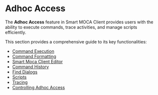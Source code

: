 # Adhoc Access

The **Adhoc Access** feature in Smart MOCA Client provides users with the ability to execute commands, trace activities, and manage scripts efficiently. 

This section provides a comprehensive guide to its key functionalities:

- [Command Execution](./adhoc-access/command-execution.md)
- [Command Formatting](./adhoc-access/command-formatting.md)
- [Smart Moca Client Editor](./adhoc-access/moca-editor.md)
- [Command History](./adhoc-access/command-history.md)
- [Find Dialogs](./adhoc-access/find-dialogs.md)
- [Scripts](./adhoc-access/scripts.md)
- [Tracing](./database-trace.md)
- [Controlling Adhoc Access](./adhoc-access/controlling-adhocaccess.md)